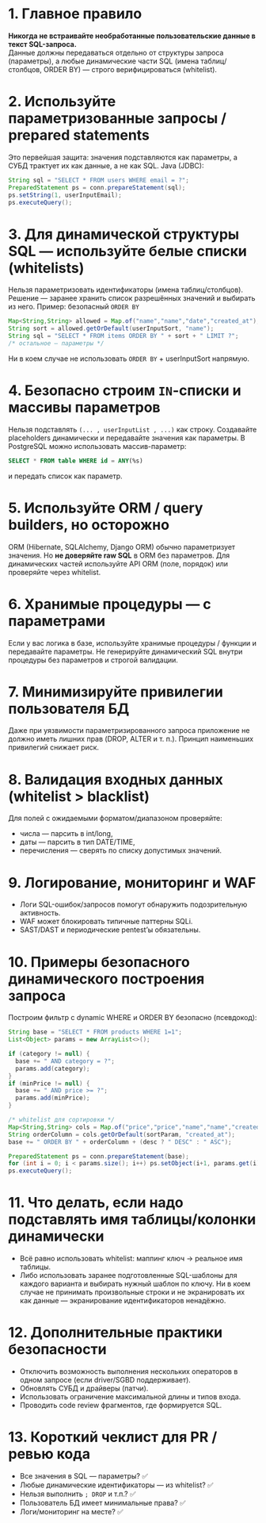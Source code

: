 # 1. Главное правило
**Никогда не встраивайте необработанные пользовательские данные в текст SQL-запроса.**  
Данные должны передаваться отдельно от структуры запроса (параметры), а любые динамические части SQL (имена таблиц/столбцов, ORDER BY) — строго верифицироваться (whitelist).
# 2. Используйте параметризованные запросы / prepared statements
Это первейшая защита: значения подставляются как параметры, а СУБД трактует их как данные, а не как SQL.
Java (JDBC):
```java
String sql = "SELECT * FROM users WHERE email = ?";
PreparedStatement ps = conn.prepareStatement(sql);
ps.setString(1, userInputEmail);
ps.executeQuery();
```
# 3. Для динамической структуры SQL — используйте белые списки (whitelists)
Нельзя параметризовать идентификаторы (имена таблиц/столбцов). Решение — заранее хранить список разрешённых значений и выбирать из него.
Пример: безопасный `ORDER BY`
```java
Map<String,String> allowed = Map.of("name","name","date","created_at");
String sort = allowed.getOrDefault(userInputSort, "name");
String sql = "SELECT * FROM items ORDER BY " + sort + " LIMIT ?";
/* остальное — параметры */
```
Ни в коем случае не использовать `ORDER BY` + userInputSort напрямую.
# 4. Безопасно строим `IN`-списки и массивы параметров
Нельзя подставлять `(... , userInputList , ...)` как строку. Создавайте placeholders динамически и передавайте значения как параметры.
В PostgreSQL можно использовать массив-параметр:
```sql
SELECT * FROM table WHERE id = ANY(%s)
```
и передать список как параметр.
# 5. Используйте ORM / query builders, но осторожно
ORM (Hibernate, SQLAlchemy, Django ORM) обычно параметризует значения. Но **не доверяйте raw SQL** в ORM без параметров. Для динамических частей используйте API ORM (поле, порядок) или проверяйте через whitelist.
# 6. Хранимые процедуры — с параметрами
Если у вас логика в базе, используйте хранимые процедуры / функции и передавайте параметры. Не генерируйте динамический SQL внутри процедуры без параметров и строгой валидации.
# 7. Минимизируйте привилегии пользователя БД
Даже при уязвимости параметризированного запроса приложение не должно иметь лишних прав (DROP, ALTER и т. п.). Принцип наименьших привилегий снижает риск.
# 8. Валидация входных данных (whitelist > blacklist)
Для полей с ожидаемыми форматом/диапазоном проверяйте:
- числа — парсить в int/long,
- даты — парсить в тип DATE/TIME,
- перечисления — сверять по списку допустимых значений.
# 9. Логирование, мониторинг и WAF
- Логи SQL-ошибок/запросов помогут обнаружить подозрительную активность.
- WAF может блокировать типичные паттерны SQLi.
- SAST/DAST и периодические pentest’ы обязательны.
# 10. Примеры безопасного динамического построения запроса
Построим фильтр с dynamic WHERE и ORDER BY безопасно (псевдокод):
```java
String base = "SELECT * FROM products WHERE 1=1";
List<Object> params = new ArrayList<>();

if (category != null) {
  base += " AND category = ?";
  params.add(category);
}
if (minPrice != null) {
  base += " AND price >= ?";
  params.add(minPrice);
}

/* whitelist для сортировки */
Map<String,String> cols = Map.of("price","price","name","name","created","created_at");
String orderColumn = cols.getOrDefault(sortParam, "created_at");
base += " ORDER BY " + orderColumn + (desc ? " DESC" : " ASC");

PreparedStatement ps = conn.prepareStatement(base);
for (int i = 0; i < params.size(); i++) ps.setObject(i+1, params.get(i));
ps.executeQuery();
```
# 11. Что делать, если надо подставлять имя таблицы/колонки динамически
- Всё равно использовать whitelist: маппинг ключ → реальное имя таблицы.
- Либо использовать заранее подготовленные SQL-шаблоны для каждого варианта и выбирать нужный шаблон по ключу.
Ни в коем случае не принимать произвольные строки и не экранировать их как данные — экранирование идентификаторов ненадёжно.
# 12. Дополнительные практики безопасности
- Отключить возможность выполнения нескольких операторов в одном запросе (если driver/SGBD поддерживает).
- Обновлять СУБД и драйверы (патчи).
- Использовать ограничение максимальной длины и типов входа.
- Проводить code review фрагментов, где формируется SQL.
# 13. Короткий чеклист для PR / ревью кода
- Все значения в SQL — параметры? ✅
- Любые динамические идентификаторы — из whitelist? ✅
- Нельзя выполнить `; DROP` и т.п.? ✅
- Пользователь БД имеет минимальные права? ✅
- Логи/мониторинг на месте? ✅
